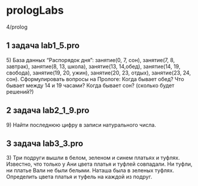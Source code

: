 # prologLabs
4/prolog
<h2>1 задача lab1_5.pro</h2>
5) База данных “Распорядок дня”:
занятие(0, 7, сон), занятие(7, 8, завтрак), занятие(8, 13, школа),
занятие(13, 14,обед), занятие(14, 19, свобода), занятие(19, 20,
ужин), занятие(20, 23, отдых), занятие(23, 24, сон).
Сформулировать вопросы на Прологе: Когда бывает обед? Что
бывает между 14 и 19 часами? Когда бывает сон? (сколько будет
решений?)
<h2>2 задача lab2_1_9.pro</h2>
9) Найти последнюю цифру в записи натурального числа.
<h2>3 задача lab3_3.pro</h2>
3) Три подруги вышли в белом, зеленом и синем платьях и туфлях. Известно, что только у Ани цвета платья и туфлей совпадали. Ни туфли, ни платье Вали не были белыми. Наташа была в зеленых туфлях. Определить цвета платья и туфель на каждой из подруг.
